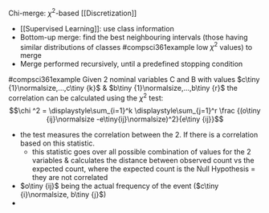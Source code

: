 Chi-merge: $\chi  ^2$-based [[Discretization]]
- [[Supervised Learning]]: use class information
- Bottom-up merge: find the best neighbouring intervals (those having similar distributions of classes #compsci361example low $\chi ^2$ values) to merge
- Merge performed recursively, until a predefined stopping condition

#compsci361example Given 2 nominal variables C and B with values $c\tiny {1}\normalsize,...,c\tiny {k}$ & $b\tiny {1}\normalsize,...,b\tiny {r}$ the correlation can be calculated using the $\chi ^2$ test:
$$\chi ^2 = \displaystyle\sum_{i=1}^k \displaystyle\sum_{j=1}^r \frac {(o\tiny {ij}\normalsize -e\tiny{ij}\normalsize)^2}{e\tiny {ij}}$$
- the test measures the correlation between the 2. If there is a correlation based on this statistic.
	- this statistic goes over all possible combination of values for the 2 variables & calculates the distance between observed count vs the expected count, where the expected count is the Null Hypothesis = they are not correlated
- $o\tiny {ij}$ being the actual frequency of the event ($c\tiny {i}\normalsize, b\tiny {j}$)
- 